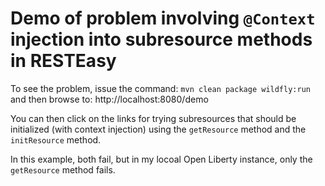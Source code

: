 # Demo of problem involving `@Context` injection into subresource methods in RESTEasy

To see the problem, issue the command:
`mvn clean package wildfly:run`
and then browse to:
http://localhost:8080/demo

You can then click on the links for trying subresources that should be initialized (with context injection) using the `getResource` method and the `initResource` method.

In this example, both fail, but in my locoal Open Liberty instance, only the `getResource` method fails.









